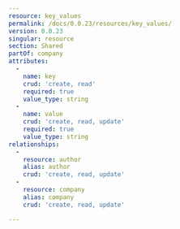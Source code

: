 ```yaml
---
resource: key_values
permalink: /docs/0.0.23/resources/key_values/
version: 0.0.23
singular: resource
section: Shared
partOf: company
attributes:
  -
    name: key
    crud: 'create, read'
    required: true
    value_type: string
  -
    name: value
    crud: 'create, read, update'
    required: true
    value_type: string
relationships:
  -
    resource: author
    alias: author
    crud: 'create, read, update'
  -
    resource: company
    alias: company
    crud: 'create, read, update'

---
```

